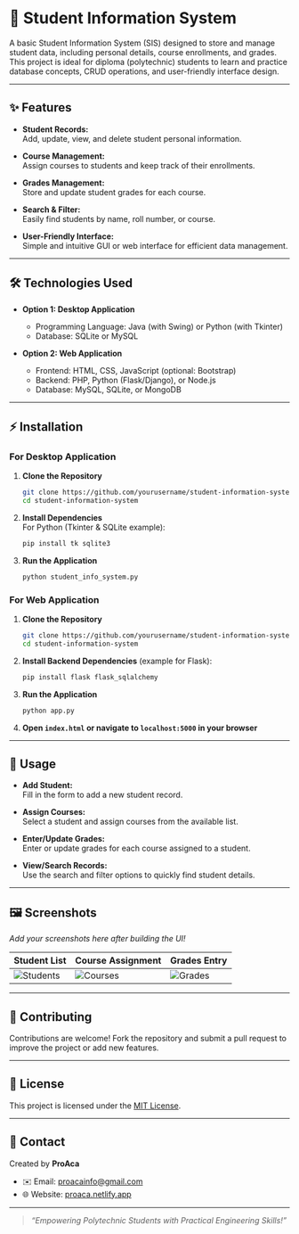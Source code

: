 # 🎒 Student Information System

A basic Student Information System (SIS) designed to store and manage student data, including personal details, course enrollments, and grades. This project is ideal for diploma (polytechnic) students to learn and practice database concepts, CRUD operations, and user-friendly interface design.

---

## ✨ Features

- **Student Records:**  
  Add, update, view, and delete student personal information.

- **Course Management:**  
  Assign courses to students and keep track of their enrollments.

- **Grades Management:**  
  Store and update student grades for each course.

- **Search & Filter:**  
  Easily find students by name, roll number, or course.

- **User-Friendly Interface:**  
  Simple and intuitive GUI or web interface for efficient data management.

---

## 🛠️ Technologies Used

- **Option 1: Desktop Application**
  - Programming Language: Java (with Swing) or Python (with Tkinter)
  - Database: SQLite or MySQL

- **Option 2: Web Application**
  - Frontend: HTML, CSS, JavaScript (optional: Bootstrap)
  - Backend: PHP, Python (Flask/Django), or Node.js
  - Database: MySQL, SQLite, or MongoDB

---

## ⚡ Installation

### For Desktop Application

1. **Clone the Repository**
    ```bash
    git clone https://github.com/yourusername/student-information-system
    cd student-information-system
    ```

2. **Install Dependencies**  
   For Python (Tkinter & SQLite example):
    ```bash
    pip install tk sqlite3
    ```

3. **Run the Application**
    ```bash
    python student_info_system.py
    ```

### For Web Application

1. **Clone the Repository**
    ```bash
    git clone https://github.com/yourusername/student-information-system
    cd student-information-system
    ```

2. **Install Backend Dependencies** (example for Flask):
    ```bash
    pip install flask flask_sqlalchemy
    ```

3. **Run the Application**
    ```bash
    python app.py
    ```

4. **Open `index.html` or navigate to `localhost:5000` in your browser**

---

## 🚀 Usage

- **Add Student:**  
  Fill in the form to add a new student record.

- **Assign Courses:**  
  Select a student and assign courses from the available list.

- **Enter/Update Grades:**  
  Enter or update grades for each course assigned to a student.

- **View/Search Records:**  
  Use the search and filter options to quickly find student details.

---

## 🖼️ Screenshots

*Add your screenshots here after building the UI!*

| Student List   | Course Assignment | Grades Entry |
|----------------|------------------|-------------|
| ![Students](assets/students.png) | ![Courses](assets/courses.png) | ![Grades](assets/grades.png) |

---

## 🤝 Contributing

Contributions are welcome! Fork the repository and submit a pull request to improve the project or add new features.

---

## 📄 License

This project is licensed under the [MIT License](LICENSE).

---

## 👤 Contact

Created by **ProAca**  
- ✉️ Email: [proacainfo@gmail.com](mailto:info@proaca.in)  
- 🌐 Website: [proaca.netlify.app](https://proaca.in)

---

> _“Empowering Polytechnic Students with Practical Engineering Skills!”_
